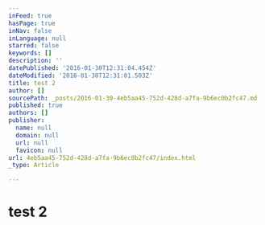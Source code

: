 ```yaml
---
inFeed: true
hasPage: true
inNav: false
inLanguage: null
starred: false
keywords: []
description: ''
datePublished: '2016-01-30T12:31:04.454Z'
dateModified: '2016-01-30T12:31:01.503Z'
title: test 2
author: []
sourcePath: _posts/2016-01-30-4eb5aa45-752d-428d-a7fa-9b6ec0b2fc47.md
published: true
authors: []
publisher:
  name: null
  domain: null
  url: null
  favicon: null
url: 4eb5aa45-752d-428d-a7fa-9b6ec0b2fc47/index.html
_type: Article

---
```

# test 2